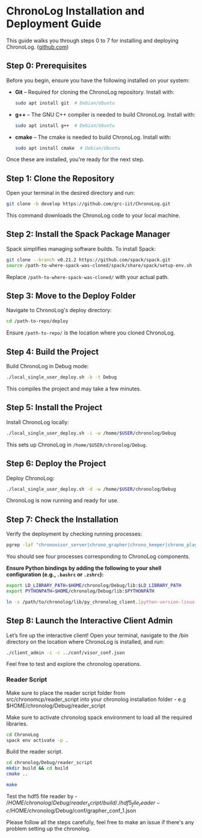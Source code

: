# ChronoLog Installation and Deployment Guide

This guide walks you through steps 0 to 7 for installing and deploying ChronoLog. ([github.com](https://github.com/grc-iit/ChronoLog/wiki/Tutorial-1%3A-First-Steps-with-ChronoLog))

## Step 0: Prerequisites

Before you begin, ensure you have the following installed on your system:

* **Git** – Required for cloning the ChronoLog repository. Install with:

  ```bash
  sudo apt install git  # Debian/Ubuntu
  ```
* **g++** – The GNU C++ compiler is needed to build ChronoLog. Install with:

  ```bash
  sudo apt install g++  # Debian/Ubuntu
  ```

* **cmake** – The cmake is needed to build ChronoLog. Install with:

  ```bash
  sudo apt install cmake  # Debian/Ubuntu
  ```


Once these are installed, you're ready for the next step.

## Step 1: Clone the Repository

Open your terminal in the desired directory and run:

```bash
git clone -b develop https://github.com/grc-iit/ChronoLog.git
```

This command downloads the ChronoLog code to your local machine.

## Step 2: Install the Spack Package Manager

Spack simplifies managing software builds. To install Spack:

```bash
git clone --branch v0.21.2 https://github.com/spack/spack.git
source /path-to-where-spack-was-cloned/spack/share/spack/setup-env.sh
```

Replace `/path-to-where-spack-was-cloned/` with your actual path.

## Step 3: Move to the Deploy Folder

Navigate to ChronoLog's deploy directory:

```bash
cd /path-to-repo/deploy
```

Ensure `/path-to-repo/` is the location where you cloned ChronoLog.

## Step 4: Build the Project

Build ChronoLog in Debug mode:

```bash
./local_single_user_deploy.sh -b -t Debug
```

This compiles the project and may take a few minutes.

## Step 5: Install the Project

Install ChronoLog locally:

```bash
./local_single_user_deploy.sh -i -w /home/$USER/chronolog/Debug
```

This sets up ChronoLog in `/home/$USER/chronolog/Debug`.

## Step 6: Deploy the Project

Deploy ChronoLog:

```bash
./local_single_user_deploy.sh -d -w /home/$USER/chronolog/Debug
```

ChronoLog is now running and ready for use.

## Step 7: Check the Installation

Verify the deployment by checking running processes:

```bash
pgrep -laf "chronovisor_server|chrono_grapher|chrono_keeper|chrono_player"
```

You should see four processes corresponding to ChronoLog components.


**Ensure Python bindings by adding the following to your shell configuration (e.g., `.bashrc` or `.zshrc`):**

```bash
export LD_LIBRARY_PATH=$HOME/chronolog/Debug/lib:$LD_LIBRARY_PATH
export PYTHONPATH=$HOME/chronolog/Debug/lib:$PYTHONPATH

ln -s /path/to/chronolog/lib/py_chronolog_client.[python-version-linux-version].so /path/to/chronolog/lib/py_chronolog_client.so
```

## Step 8: Launch the Interactive Client Admin

Let’s fire up the interactive client! Open your terminal, navigate to the /bin directory on the location where ChronoLog is installed, and run:

```bash
./client_admin -i -c ../conf/visor_conf.json
```

Feel free to test and explore the chronolog operations.

### Reader Script

Make sure to place the reader script folder from src/chronomcp/reader_script into your chronolog installation folder - 
e.g $HOME/chronolog/Debug/reader_script

Make sure to activate chronolog spack environment to load all the required libraries.
```bash
cd ChronoLog
spack env activate -p .
```

Build the reader script.
```bash
cd chronolog/Debug/reader_script
mkdir build && cd build
cmake ..
```

```bash
make
```

Test the hdf5 file reader by - 
/$HOME/chronolog/Debug/reader_script/build/./hdf5_file_reader -c /$HOME/chronolog/Debug/conf/grapher_conf_1.json


Please follow all the steps carefully, feel free to make an issue if there's any problem setting up the chronolog.